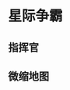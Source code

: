 # 星际争霸

## 指挥官

<ColorGroup type="text" default-contrast-color="#000000">
  <Color name="雷诺" color="#0042FE" />
  <Color name="凯瑞甘" color="" />
  <Color name="阿塔尼斯" color="#1CA6E9" />
  <Color name="斯旺" color="" />
  <Color name="扎加拉" color="" />
  <Color name="沃拉尊" color="" />
  <Color name="凯拉克斯" color="" />
  <Color name="阿巴瑟" color="" />
  <Color name="阿拉纳克" color="" />
  <Color name="诺娃" color="#1CA6E9" />
  <Color name="斯托克夫" color="" />
  <Color name="菲尼克斯" color="" />
  <Color name="德哈卡" color="" />
  <Color name="霍纳与汉" color="" />
  <Color name="泰凯斯" color="#A66942" />
  <Color name="泽拉图" color="" />
  <Color name="斯台特曼" color="" />
  <Color name="蒙斯克" color="" />
</ColorGroup>

## 微缩地图

<ColorGroup type="text" default-contrast-color="#000000">
  <Color name="默认" color="#00BA00" />
  <Color name="自己" color="#167F00" />
  <Color name="盟友" color="#FEFE00" />
  <Color name="敌对" color="#FE0000" />
  <Color name="中立" color="#7DBEF0" />
</ColorGroup>
